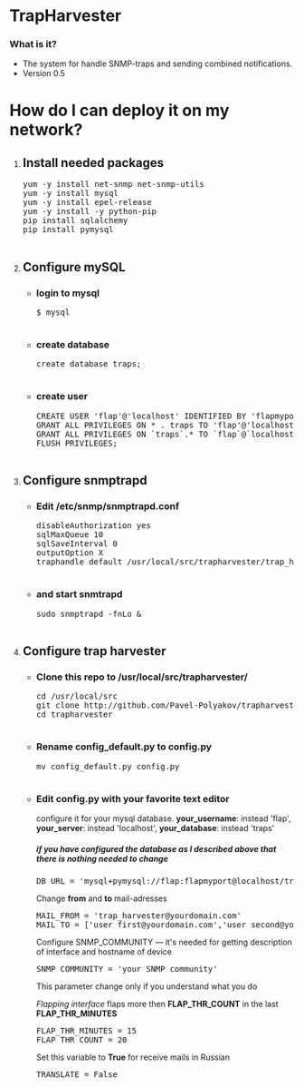 # TrapHarvester #

### What is it? ###

* The system for handle SNMP-traps and sending combined notifications.
* Version 0.5

<h1> How do I can deploy it on my network? </h1>
  <ol>
    <li>
      <h2>Install needed packages</h2>
        <pre>
yum -y install net-snmp net-snmp-utils
yum -y install mysql
yum -y install epel-release
yum -y install -y python-pip
pip install sqlalchemy
pip install pymysql
        </pre>
    </li>
    <li>
      <h2>Configure mySQL</h2>
      <ul>
      <li>
      <h3>login to mysql</h3>
      <pre>
$ mysql
      </pre>
      </li>
      <li>
      <h3>create database</h3>
      <pre>
create database traps;
      </pre>
      </li>
      <li>
      <h3>create user</h3>
      <pre>
CREATE USER 'flap'@'localhost' IDENTIFIED BY 'flapmyport';
GRANT ALL PRIVILEGES ON * . traps TO 'flap'@'localhost';
GRANT ALL PRIVILEGES ON `traps`.* TO `flap`@`localhost`;
FLUSH PRIVILEGES;
      </pre>
      </li>
    </ul>
    </li>
    <li>
      <h2>Configure snmptrapd</h2>
      <ul>
        <li>
        <h3>Edit /etc/snmp/snmptrapd.conf</h3>
          <pre>
disableAuthorization yes
sqlMaxQueue 10
sqlSaveInterval 0
outputOption X
traphandle default /usr/local/src/trapharvester/trap_handler.py
          </pre>
        </li>
        <li>
        <h3>and start snmtrapd</h3>
          <pre>
sudo snmptrapd -fnLo &
          </pre>
        </li>
        </ul>
    </li>
    <li>
      <h2>Configure trap harvester</h2>
      <ul>
      <li>
        <h3>Clone this repo to <b>/usr/local/src/trapharvester/</b></h3>
          <pre>
cd /usr/local/src
git clone http://github.com/Pavel-Polyakov/trapharvester.git
cd trapharvester
          </pre>
       </li>
       <li>
        <h3>Rename <b>config_default.py</b> to <b>config.py</b></h3>
          <pre>
mv config_default.py config.py
          </pre>
        </li>
        <li>
<h3>Edit <b>config.py</b> with your favorite text editor</h3>
configure it for your mysql database.
<b>your_username</b>: instead 'flap', <b>your_server</b>: instead 'localhost', <b>your_database</b>: instead 'traps'

<h5>if you have configured the database as I described above that there is nothing needed to change</h5>

<pre>
DB_URL = 'mysql+pymysql://flap:flapmyport@localhost/traps'
</pre>
Change <b>from</b> and <b>to</b> mail-adresses
<pre>
MAIL_FROM = 'trap_harvester@yourdomain.com'
MAIL_TO = ['user_first@yourdomain.com','user_second@yourdomain.com']
</pre>
Configure SNMP_COMMUNITY — it's needed for getting description of interface and hostname of device
<pre>
SNMP_COMMUNITY = 'your_SNMP_community'
</pre>
This parameter change only if you understand what you do

<i>Flapping interface</i> flaps more then <b>FLAP_THR_COUNT</b> in the last <b>FLAP_THR_MINUTES</b>
<pre>
FLAP_THR_MINUTES = 15
FLAP_THR_COUNT = 20
</pre>
Set this variable to <b>True</b> for receive mails in Russian
<pre>
TRANSLATE = False
</pre>
</li>
</ul>
</ol>
